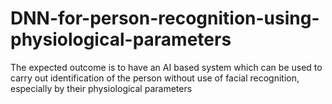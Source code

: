 # DNN-for-person-recognition-using-physiological-parameters
The expected outcome is to have an AI based system which can be used to carry out identification of the person without use of facial recognition, especially by their physiological parameters
